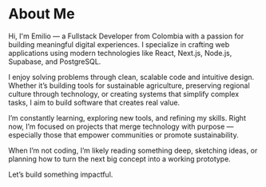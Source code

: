 # About Me

Hi, I'm Emilio — a Fullstack Developer from Colombia with a passion for building meaningful digital experiences. I specialize in crafting web applications using modern technologies like React, Next.js, Node.js, Supabase, and PostgreSQL.

I enjoy solving problems through clean, scalable code and intuitive design. Whether it’s building tools for sustainable agriculture, preserving regional culture through technology, or creating systems that simplify complex tasks, I aim to build software that creates real value.

I’m constantly learning, exploring new tools, and refining my skills. Right now, I’m focused on projects that merge technology with purpose — especially those that empower communities or promote sustainability.

When I’m not coding, I’m likely reading something deep, sketching ideas, or planning how to turn the next big concept into a working prototype.

Let’s build something impactful.
